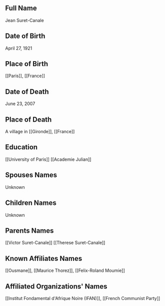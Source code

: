 ## Full Name
Jean Suret-Canale

## Date of Birth
April 27, 1921

## Place of Birth
[[Paris]], [[France]]

## Date of Death
June 23, 2007

## Place of Death
A village in [[Gironde]], [[France]]

## Education
[[University of Paris]]
[[Academie Julian]]

## Spouses Names
Unknown

## Children Names
Unknown

## Parents Names
[[Victor Suret-Canale]]
[[Therese Suret-Canale]]

## Known Affiliates Names
[[Ousmane]], [[Maurice Thorez]], [[Felix-Roland Moumie]]

## Affiliated Organizations' Names
[[Institut Fondamental d'Afrique Noire (IFAN)]], [[French Communist Party]]

